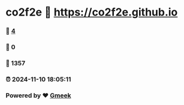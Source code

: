 # co2f2e :link: https://co2f2e.github.io 
### :page_facing_up: [4](https://co2f2e.github.io/tag.html) 
### :speech_balloon: 0 
### :hibiscus: 1357 
### :alarm_clock: 2024-11-10 18:05:11 
### Powered by :heart: [Gmeek](https://github.com/Meekdai/Gmeek)
